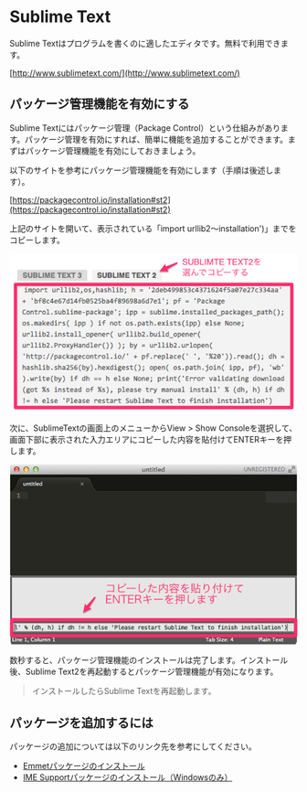 

# Sublime Text

Sublime Textはプログラムを書くのに適したエディタです。無料で利用できます。

[http://www.sublimetext.com/](http://www.sublimetext.com/)


## パッケージ管理機能を有効にする

Sublime Textにはパッケージ管理（Package Control）という仕組みがあります。パッケージ管理を有効にすれば、簡単に機能を追加することができます。まずはパッケージ管理機能を有効にしておきましょう。

以下のサイトを参考にパッケージ管理機能を有効にします（手順は後述します）。

[https://packagecontrol.io/installation#st2](https://packagecontrol.io/installation#st2)


上記のサイトを開いて、表示されている「import urllib2〜installation')」までをコピーします。

![](./img/image0101.png)

次に、SublimeTextの画面上のメニューからView > Show Consoleを選択して、画面下部に表示された入力エリアにコピーした内容を貼付けてENTERキーを押します。

![](./img/image0102.png)

数秒すると、パッケージ管理機能のインストールは完了します。インストール後、Sublime Text2を再起動するとパッケージ管理機能が有効になります。

> インストールしたらSublime Textを再起動します。

## パッケージを追加するには

パッケージの追加については以下のリンク先を参考にしてください。

+ [Emmetパッケージのインストール](https://github.com/murayama333/pg_docs/blob/master/editor/02sublime_emmet.md)
+ [IME Supportパッケージのインストール（Windowsのみ）](https://github.com/murayama333/pg_docs/blob/master/editor/03sublime_ime.md)

